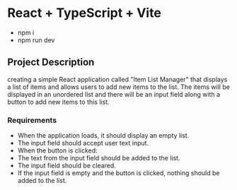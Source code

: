 # React + TypeScript + Vite

- npm i
- npm run dev

## Project Description
creating a simple React application called "Item List Manager" that displays a list of items and allows users to add new items to the list. The items will be displayed in an unordered list and there will be an input field along with a button to add new items to this list.

### Requirements

- When the application loads, it should display an empty list.
- The input field should accept user text input.
- When the button is clicked:
- The text from the input field should be added to the list.
- The input field should be cleared.
- If the input field is empty and the button is clicked, nothing should be added to the list.
